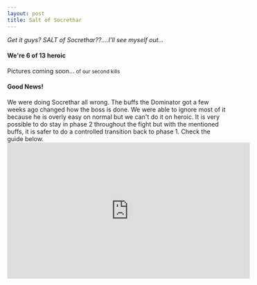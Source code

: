 ```yaml
---
layout: post
title: Salt of Socrethar
---
```

<em>Get it guys? SALT of Socrethar??....I'll see myself out...</em>

<h4>We're 6 of 13 heroic</h4>
Pictures coming soon... <small>of our second kills</small>

<h4>Good News!</h4>
We were doing Socrethar <span class="label label-danger">all wrong</span>.
The buffs the Dominator got a few weeks ago changed how the boss is done. We were able to ignore most of it because he is overly easy on normal but we can't do it on heroic. It is very possible to do stay in phase 2 throughout the fight but with the mentioned buffs, it is safer to do a controlled transition back to phase 1. Check the guide below.

<div class="embed-responsive embed-responsive-16by9">
  <iframe width="560" height="315" src="https://www.youtube.com/embed/KNJ5-nAeYoY" frameborder="0" allowfullscreen></iframe>
</div>

